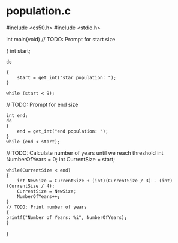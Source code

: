 # population.c
#include <cs50.h>
#include <stdio.h>

int main(void)
// TODO: Prompt for start size

{
    int start;
    
    do
    
    {
        start = get_int("star population: ");
    }
    
    while (start < 9);

// TODO: Prompt for end size

    int end;
    do
    {
        end = get_int("end population: ");
    }
    while (end < start);
// TODO: Calculate number of years until we reach threshold
    int NumberOfYears = 0;
    int CurrentSize = start;

	while(CurrentSize < end)
	{
		int NewSize = CurrentSize + (int)(CurrentSize / 3) - (int)(CurrentSize / 4);
		CurrentSize = NewSize;
		NumberOfYears++;
	}
    // TODO: Print number of years
    {
    printf("Number of Years: %i", NumberOfYears);
    }
}
